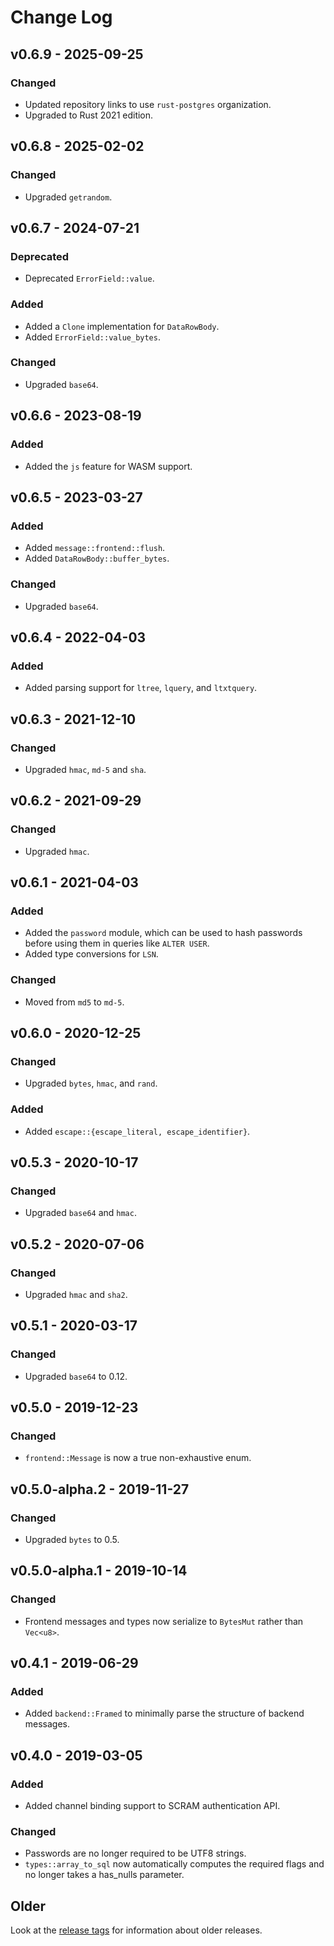 # Change Log

## v0.6.9 - 2025-09-25

### Changed

* Updated repository links to use `rust-postgres` organization.
* Upgraded to Rust 2021 edition.

## v0.6.8 - 2025-02-02

### Changed

* Upgraded `getrandom`.

## v0.6.7 - 2024-07-21

### Deprecated

* Deprecated `ErrorField::value`.

### Added

* Added a `Clone` implementation for `DataRowBody`.
* Added `ErrorField::value_bytes`.

### Changed

* Upgraded `base64`.

## v0.6.6 - 2023-08-19

### Added

* Added the `js` feature for WASM support.

## v0.6.5 - 2023-03-27

### Added

* Added `message::frontend::flush`.
* Added `DataRowBody::buffer_bytes`.

### Changed

* Upgraded `base64`.

## v0.6.4 - 2022-04-03

### Added

* Added parsing support for `ltree`, `lquery`, and `ltxtquery`.

## v0.6.3 - 2021-12-10

### Changed

* Upgraded `hmac`, `md-5` and `sha`.

## v0.6.2 - 2021-09-29

### Changed

* Upgraded `hmac`.

## v0.6.1 - 2021-04-03

### Added

* Added the `password` module, which can be used to hash passwords before using them in queries like `ALTER USER`.
* Added type conversions for `LSN`.

### Changed

* Moved from `md5` to `md-5`.

## v0.6.0 - 2020-12-25

### Changed

* Upgraded `bytes`, `hmac`, and `rand`.

### Added

* Added `escape::{escape_literal, escape_identifier}`.

## v0.5.3 - 2020-10-17

### Changed

* Upgraded `base64` and `hmac`.

## v0.5.2 - 2020-07-06

### Changed

* Upgraded `hmac` and `sha2`.

## v0.5.1 - 2020-03-17

### Changed

* Upgraded `base64` to 0.12.

## v0.5.0 - 2019-12-23

### Changed

* `frontend::Message` is now a true non-exhaustive enum.

## v0.5.0-alpha.2 - 2019-11-27

### Changed

* Upgraded `bytes` to 0.5.

## v0.5.0-alpha.1 - 2019-10-14

### Changed

* Frontend messages and types now serialize to `BytesMut` rather than `Vec<u8>`.

## v0.4.1 - 2019-06-29

### Added

* Added `backend::Framed` to minimally parse the structure of backend messages.

## v0.4.0 - 2019-03-05

### Added

* Added channel binding support to SCRAM authentication API.

### Changed

* Passwords are no longer required to be UTF8 strings.
* `types::array_to_sql` now automatically computes the required flags and no longer takes a has_nulls parameter.

## Older

Look at the [release tags] for information about older releases.

[release tags]: https://github.com/rust-postgres/rust-postgres/releases
